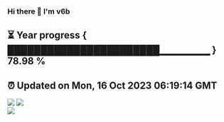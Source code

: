 ### Hi there 👋  I'm v6b  
⏳ Year progress { ███████████████████████▁▁▁▁▁▁▁ } 78.98 %
---
⏰ Updated on Mon, 16 Oct 2023 06:19:14 GMT
---
![](https://github-readme-stats.vercel.app/api?username=v6b&bg_color=30,e96443,904e95&title_color=fff&text_color=fff&layout=compact)
![](https://github-readme-stats.vercel.app/api/top-langs/?username=v6b&layout=compact&bg_color=30,e96443,904e95&title_color=fff&text_color=fff)  
![](https://gcore.jsdelivr.net/gh/v6b/v6b@main/assets/github-contribution-grid-snake.svg)

